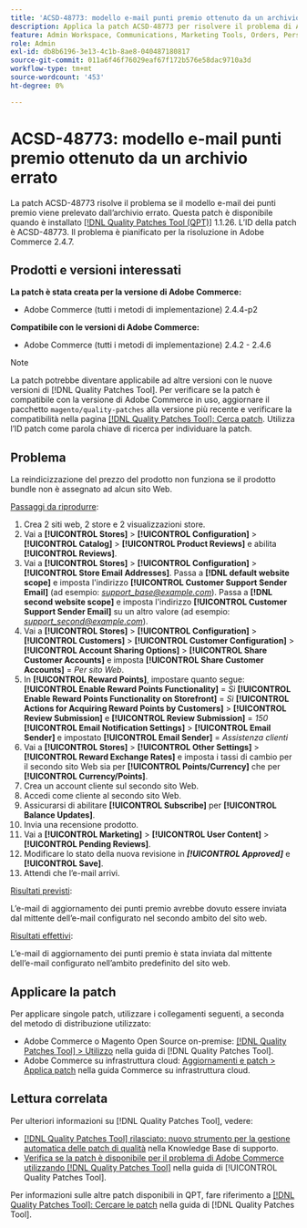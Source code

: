 ```yaml
---
title: 'ACSD-48773: modello e-mail punti premio ottenuto da un archivio errato'
description: Applica la patch ACSD-48773 per risolvere il problema di Adobe Commerce per cui il modello e-mail dei punti premio viene prelevato dallo store errato.
feature: Admin Workspace, Communications, Marketing Tools, Orders, Personalization, Rewards
role: Admin
exl-id: db8b6196-3e13-4c1b-8ae8-040487180817
source-git-commit: 011a6f46f76029eaf67f172b576e58dac9710a3d
workflow-type: tm+mt
source-wordcount: '453'
ht-degree: 0%

---
```


# ACSD-48773: modello e-mail punti premio ottenuto da un archivio errato

La patch ACSD-48773 risolve il problema se il modello e-mail dei punti premio viene prelevato dall’archivio errato. Questa patch è disponibile quando è installato [[!DNL Quality Patches Tool (QPT)]](https://experienceleague.adobe.com/it/docs/commerce-operations/tools/quality-patches-tool/quality-patches-tool-to-self-serve-quality-patches) 1.1.26. L’ID della patch è ACSD-48773. Il problema è pianificato per la risoluzione in Adobe Commerce 2.4.7.

## Prodotti e versioni interessati

**La patch è stata creata per la versione di Adobe Commerce:**

* Adobe Commerce (tutti i metodi di implementazione) 2.4.4-p2

**Compatibile con le versioni di Adobe Commerce:**

* Adobe Commerce (tutti i metodi di implementazione) 2.4.2 - 2.4.6

>[!NOTE]
>
>La patch potrebbe diventare applicabile ad altre versioni con le nuove versioni di [!DNL Quality Patches Tool]. Per verificare se la patch è compatibile con la versione di Adobe Commerce in uso, aggiornare il pacchetto `magento/quality-patches` alla versione più recente e verificare la compatibilità nella pagina [[!DNL Quality Patches Tool]: Cerca patch](https://experienceleague.adobe.com/tools/commerce-quality-patches/index.html?lang=it). Utilizza l’ID patch come parola chiave di ricerca per individuare la patch.

## Problema

La reindicizzazione del prezzo del prodotto non funziona se il prodotto bundle non è assegnato ad alcun sito Web.

<u>Passaggi da riprodurre</u>:

1. Crea 2 siti web, 2 store e 2 visualizzazioni store.
1. Vai a **[!UICONTROL Stores]** > **[!UICONTROL Configuration]** > **[!UICONTROL Catalog]** > **[!UICONTROL Product Reviews]** e abilita **[!UICONTROL Reviews]**.
1. Vai a **[!UICONTROL Stores]** > **[!UICONTROL Configuration]** > **[!UICONTROL Store Email Addresses]**.
Passa a **[!DNL default website scope]** e imposta l&#39;indirizzo **[!UICONTROL Customer Support Sender Email]** (ad esempio: *support_base@example.com*).
Passa a **[!DNL second website scope]** e imposta l&#39;indirizzo **[!UICONTROL Customer Support Sender Email]** su un altro valore (ad esempio: *support_second@example.com*).
1. Vai a **[!UICONTROL Stores]** > **[!UICONTROL Configuration]** > **[!UICONTROL Customers]** > **[!UICONTROL Customer Configuration]** > **[!UICONTROL Account Sharing Options]** > **[!UICONTROL Share Customer Accounts]** e imposta **[!UICONTROL Share Customer Accounts]** = *Per sito Web*.
1. In **[!UICONTROL Reward Points]**, impostare quanto segue:
   **[!UICONTROL Enable Reward Points Functionality]** = *Sì*
   **[!UICONTROL Enable Reward Points Functionality on Storefront]** = *Sì*
   **[!UICONTROL Actions for Acquiring Reward Points by Customers]** > **[!UICONTROL Review Submission]** e **[!UICONTROL Review Submission]** = *150*
   **[!UICONTROL Email Notification Settings]** > **[!UICONTROL Email Sender]** e impostato **[!UICONTROL Email Sender]** = *Assistenza clienti*
1. Vai a **[!UICONTROL Stores]** > **[!UICONTROL Other Settings]** > **[!UICONTROL Reward Exchange Rates]** e imposta i tassi di cambio per il secondo sito Web sia per **[!UICONTROL Points/Currency]** che per **[!UICONTROL Currency/Points]**.
1. Crea un account cliente sul secondo sito Web.
1. Accedi come cliente al secondo sito Web.
1. Assicurarsi di abilitare **[!UICONTROL Subscribe]** per **[!UICONTROL Balance Updates]**.
1. Invia una recensione prodotto.
1. Vai a **[!UICONTROL Marketing]** > **[!UICONTROL User Content]** > **[!UICONTROL Pending Reviews]**.
1. Modificare lo stato della nuova revisione in ***[!UICONTROL Approved]*** e **[!UICONTROL Save]**.
1. Attendi che l’e-mail arrivi.

<u>Risultati previsti</u>:

L’e-mail di aggiornamento dei punti premio avrebbe dovuto essere inviata dal mittente dell’e-mail configurato nel secondo ambito del sito web.

<u>Risultati effettivi</u>:

L’e-mail di aggiornamento dei punti premio è stata inviata dal mittente dell’e-mail configurato nell’ambito predefinito del sito web.

## Applicare la patch

Per applicare singole patch, utilizzare i collegamenti seguenti, a seconda del metodo di distribuzione utilizzato:

* Adobe Commerce o Magento Open Source on-premise: [[!DNL Quality Patches Tool] > Utilizzo](/help/tools/quality-patches-tool/usage.md) nella guida di [!DNL Quality Patches Tool].
* Adobe Commerce su infrastruttura cloud: [Aggiornamenti e patch > Applica patch](https://experienceleague.adobe.com/docs/commerce-cloud-service/user-guide/develop/upgrade/apply-patches.html?lang=it) nella guida Commerce su infrastruttura cloud.

## Lettura correlata

Per ulteriori informazioni su [!DNL Quality Patches Tool], vedere:

* [[!DNL Quality Patches Tool] rilasciato: nuovo strumento per la gestione automatica delle patch di qualità](https://experienceleague.adobe.com/it/docs/commerce-operations/tools/quality-patches-tool/quality-patches-tool-to-self-serve-quality-patches) nella Knowledge Base di supporto.
* [Verifica se la patch è disponibile per il problema di Adobe Commerce utilizzando  [!DNL Quality Patches Tool]](/help/tools/quality-patches-tool/patches-available-in-qpt/check-patch-for-magento-issue-with-magento-quality-patches.md) nella guida di [!UICONTROL Quality Patches Tool].


Per informazioni sulle altre patch disponibili in QPT, fare riferimento a [[!DNL Quality Patches Tool]: Cercare le patch](https://experienceleague.adobe.com/tools/commerce-quality-patches/index.html?lang=it) nella guida di [!DNL Quality Patches Tool].
